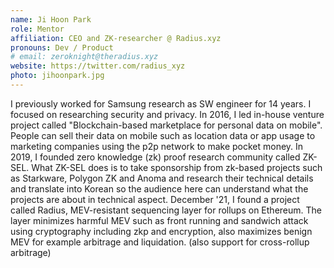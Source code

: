 ```yaml
---
name: Ji Hoon Park
role: Mentor
affiliation: CEO and ZK-researcher @ Radius.xyz
pronouns: Dev / Product
# email: zeroknight@theradius.xyz
website: https://twitter.com/radius_xyz
photo: jihoonpark.jpg
---
```


I previously worked for Samsung research as SW engineer for 14 years. I focused on researching security and privacy. In 2016, I led in-house venture project called "Blockchain-based marketplace for personal data on mobile". People can sell their data on mobile such as location data or app usage to marketing companies using the p2p network to make pocket money. In 2019, I founded zero knowledge (zk) proof research community called ZK-SEL. What ZK-SEL does is to take sponsorship from zk-based projects such as Starkware, Polygon ZK and Anoma and research their technical details and translate into Korean so the audience here can understand what the projects are about in technical aspect. December '21, I found a project called Radius, MEV-resistant sequencing layer for rollups on Ethereum. The layer minimizes harmful MEV such as front running and sandwich attack using cryptography including zkp and encryption, also maximizes benign MEV for example arbitrage and liquidation. (also support for cross-rollup arbitrage) 
